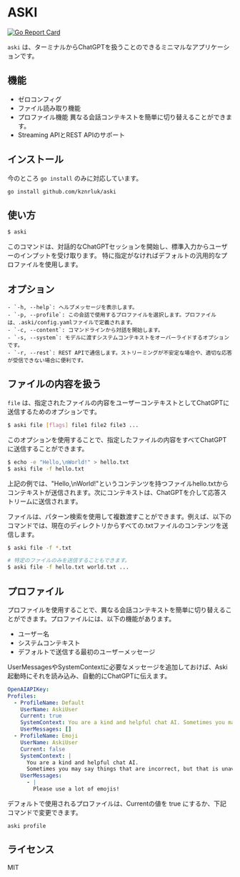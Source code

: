 # ASKI

[![Go Report Card](https://goreportcard.com/badge/github.com/kznrluk/aski)](https://goreportcard.com/report/github.com/kznrluk/aski)

`aski` は、ターミナルからChatGPTを扱うことのできるミニマルなアプリケーションです。

## 機能

- ゼロコンフィグ
- ファイル読み取り機能
- プロファイル機能 異なる会話コンテキストを簡単に切り替えることができます。
- Streaming APIとREST APIのサポート

## インストール
今のところ `go install` のみに対応しています。

```
go install github.com/kznrluk/aski
```

## 使い方

```bash
$ aski
```

このコマンドは、対話的なChatGPTセッションを開始し、標準入力からユーザーのインプットを受け取ります。
特に指定がなければデフォルトの汎用的なプロファイルを使用します。

## オプション

```
- `-h, --help`: ヘルプメッセージを表示します。
- `-p, --profile`: この会話で使用するプロファイルを選択します。プロファイルは、.aski/config.yamlファイルで定義されます。
- `-c, --content`: コマンドラインから対話を開始します。
- `-s, --system`: モデルに渡すシステムコンテキストをオーバーライドするオプションです。
- `-r, --rest`: REST APIで通信します。ストリーミングが不安定な場合や、適切な応答が受信できない場合に便利です。
```

## ファイルの内容を扱う

`file` は、指定されたファイルの内容をユーザーコンテキストとしてChatGPTに送信するためのオプションです。

```bash
$ aski file [flags] file1 file2 file3 ...
```

このオプションを使用することで、指定したファイルの内容をすべてChatGPTに送信することができます。

```bash
$ echo -e "Hello,\nWorld!" > hello.txt
$ aski file -f hello.txt
```

上記の例では、"Hello,\nWorld!"というコンテンツを持つファイルhello.txtからコンテキストが送信されます。次にコンテキストは、ChatGPTを介して応答ストリームに送信されます。

ファイルは、パターン検索を使用して複数渡すことができます。例えば、以下のコマンドでは、現在のディレクトリからすべての.txtファイルのコンテンツを送信します。

```bash
$ aski file -f *.txt

# 特定のファイルのみを送信することもできます。
$ aski file -f hello.txt world.txt ...
```

## プロファイル

プロファイルを使用することで、異なる会話コンテキストを簡単に切り替えることができます。プロファイルには、以下の機能があります。

- ユーザー名
- システムコンテキスト
- デフォルトで送信する最初のユーザーメッセージ

UserMessagesやSystemContextに必要なメッセージを追加しておけば、Aski起動時にそれを読み込み、自動的にChatGPTに伝えます。

```yaml
OpenAIAPIKey:
Profiles:
  - ProfileName: Default
    UserName: AskiUser
    Current: true
    SystemContext: You are a kind and helpful chat AI. Sometimes you may say things that are incorrect, but that is unavoidable.
    UserMessages: []
  - ProfileName: Emoji
    UserName: AskiUser
    Current: false
    SystemContext: |
      You are a kind and helpful chat AI.
      Sometimes you may say things that are incorrect, but that is unavoidable.
    UserMessages:
      - |
        Please use a lot of emojis!

```

デフォルトで使用されるプロファイルは、Currentの値を true にするか、下記コマンドで変更できます。
```
aski profile
```

## ライセンス

MIT